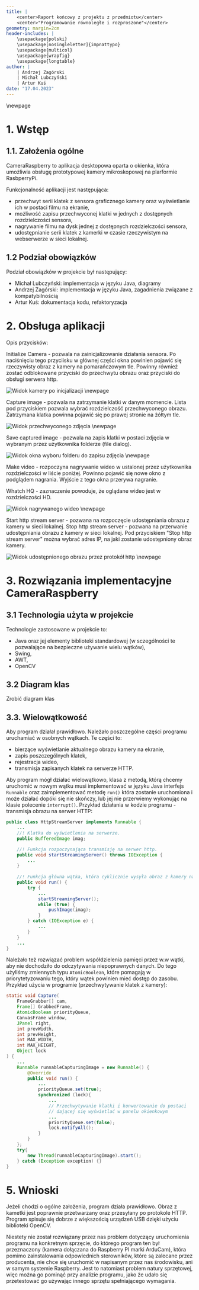 ```yaml
---
title: |
	<center>Raport końcowy z projektu z przedmiotu</center>
	<center>"Programowanie równoległe i rozproszone"</center>
geometry: margin=2cm
header-includes: |
	\usepackage{polski}
	\usepackage[nosingleletter]{impnattypo}
	\usepackage{multicol}
	\usepackage{wrapfig}
	\usepackage{longtable}
author: |
	| Andrzej Zagórski
	| Michał Lubczyński
	| Artur Kuś
date: "17.04.2023"
---
```


<!-- \begin{vfill}
	\begin{raggedleft}
	IPpp sem. 6 \\*
	sekcja 4 \\*
	Andrzej Zagórski \\*
	Michał Lubczyński \\*
	Artur Kuś \\*
	\end{raggedleft}
\end{vfill} -->

\newpage

# 1. Wstęp

## 1.1. Założenia ogólne
CameraRaspberry to aplikacja desktopowa oparta o okienka, która umożliwia obsługę prototypowej kamery mikroskopowej na
plarformie RasbperryPi.

Funkcjonalność aplikacji jest następująca:

- przechwyt serii klatek z sensora graficznego kamery oraz wyświetlanie ich w postaci filmu na ekranie,
- możliwość zapisu przechwyconej klatki w jednych z dostępnych rozdzielczości sensora,
- nagrywanie filmu na dysk jednej z dostępnych rozdzielczości sensora,
- udostępnianie serii klatek z kamerki w czasie rzeczywistym na webserwerze w sieci lokalnej.

## 1.2 Podział obowiązków
Podział obowiązków w projekcie był następujący:

- Michał Lubczyński: implementacja w języku Java, diagramy
- Andrzej Zagórski: implementacja w języku Java, zagadnienia związane z kompatybilnością
- Artur Kuś: dokumentacja kodu, refaktoryzacja

# 2. Obsługa aplikacji

Opis przycisków:

Initialize Camera - pozwala na zainicjalizowanie działania sensora. Po naciśnięciu tego przyciisku w głównej części
okna powinien pojawić się rzeczywisty obraz z kamery na pomarańczowym tle. Powinny również zostać odblokowane
przyciski do przechwytu obrazu oraz przyciski do obsługi serwera http.

![Widok kamery po inicjalizacji](../img/init.png)
\newpage

Capture image - pozwala na zatrzymanie klatki w danym momencie. Lista pod przyciskiem pozwala wybrać rozdzielczość
przechwyconego obrazu. Zatrzymana klatka powinna pojawić się po prawej stronie na żółtym tle.

![Widok przechwyconego zdjęcia](../img/capture.png)
\newpage

Save captured image - pozwala na zapis klatki w postaci zdjęcia w wybranym przez użytkownika folderze (file dialog).

![Widok okna wyboru folderu do zapisu zdjęcia](../img/pic.png)
\newpage

Make video - rozpoczyna nagrywanie wideo w ustalonej przez użytkownika rozdzielczości w liście poniżej. Powinno pojawić
się nowe okno z podglądem nagrania. Wyjście z tego okna przerywa nagranie.

Whatch HQ - zaznaczenie powoduje, że oglądane wideo jest w rozdzielczości HD.

![Widok nagrywanego wideo](../img/video.png)
\newpage

Start http stream server - pozwana na rozpoczęcie udostępniania obrazu z kamery w sieci lokalnej.
Stop http stream server - pozwana na przerwanie udostępniania obrazu z kamery w sieci lokalnej.
Pod przyciskiem "Stop http stream server" można wybrać adres IP, na jaki zostanie udostępniony
obraz kamery.

![Widok udostępnionego obrazu przez protokół http](../img/http.png)
\newpage

# 3. Rozwiązania implementacyjne CameraRaspberry

## 3.1 Technologia użyta w projekcie
Technologie zastosowane w projekcie to:

- Java oraz jej elementy biblioteki standardowej
(w sczególności te pozwalające na bezpieczne używanie wielu wątków),
- Swing,
- AWT,
- OpenCV

## 3.2 Diagram klas
Zrobić diagram klas
<!-- ![Diagram klas]() -->

## 3.3. Wielowątkowość
Aby program działał prawidłowo. Należało poszczególne części programu uruchamiać w osobnych
wątkach. Te części to:

- bierzące wyświetlanie aktualnego obrazu kamery na ekranie,
- zapis poszczególnych klatek,
- rejestracja wideo,
- transmisja zapisanych klatek na serwerze HTTP.

Aby program mógł działać wielowątkowo, klasa z metodą, którą chcemy uruchomić w nowym wątku musi
implementować w języku Java interfejs ```Runnable``` oraz zaimplementować metodę ```run()``` która
zostanie uruchomiona i może działać dopóki się nie skończy, lub jej nie przerwiemy wykonując na
klasie polecenie ```interrupt()```. Przykład działania w kodzie programu - transmisja obrazu na
serwer HTTP:

```java
public class HttpStreamServer implements Runnable {
	...
    //! Klatka do wyświetlenia na serwerze.
    public BufferedImage imag;

    //! Funkcja rozpoczynająca transmisję na serwer http.
    public void startStreamingServer() throws IOException {
		...
	}
    
    //! Funkcja główna wątka, która cyklicznie wysyła obraz z kamery na serwer.
    public void run() {
        try {
            ...
            startStreamingServer();
            while (true) {
                pushImage(imag);
            }
        } catch (IOException e) {
            ...
        }
    }
	...
}
```

Należało też rozwiązać problem współdzielenia pamięci przez w.w wątki, aby nie dochodziło do
odczytywania niepoprawnych danych. Do tego użyliśmy zmiennych typu ```AtomicBoolean```,
które pomagają w priorytetyzowaniu tego, który wątek powinien mieć dostęp do zasobu.
Przykład użycia w programie (przechwytywanie klatek z kamery):

```java
static void Capture(
	FrameGrabber[] cam,
	Frame[] GrabbedFrame,
	AtomicBoolean priorityQueue,
	CanvasFrame window,
	JPanel right,
	int prevWidth,
	int prevHeight, 
	int MAX_WIDTH, 
	int MAX_HEIGHT, 
	Object lock
) {
	...
	Runnable runnableCapturingImage = new Runnable() {
		@Override
		public void run() {
			...
			priorityQueue.set(true);
			synchronized (lock){
				...
				// Przechwytywanie klatki i konwertowanie do postaci
				// dającej się wyświetlać w panelu okienkowym
				...
				priorityQueue.set(false);
				lock.notifyAll();
			}
		}
	};
	try{
		new Thread(runnableCapturingImage).start();
	} catch (Exception exception) {}
}
```

# 5. Wnioski
Jeżeli chodzi o ogólne założenia, program działa prawidłowo. Obraz z kametki jest
poprawnie przetwarzany oraz przesyłany po protokole HTTP. Program spisuje się dobrze
z większością urządzeń USB dzięki użyciu biblioteki OpenCV.

Niestety nie został rozwiązany przez nas problem dotyczący uruchomienia programu na
konkretnym sprzęcie, do którego program ten był przeznaczony (kamera dołączana do
Raspberry PI marki ArduCam), która pomimo zainstalowania odpowiednich sterowników, które
są zalecane przez producenta, nie chce się uruchomić w napisanym przez nas środowisku,
ani w samym systemie Raspberry. Jest to natomiast problem natury sprzętowej, więc można
go pominąć przy analizie programu, jako że udało się przetestować go używając innego
sprzętu spełniającego wymagania.
